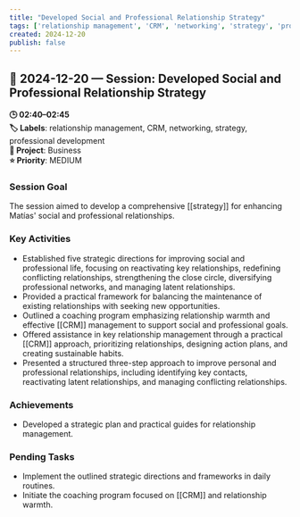 ```yaml
---
title: "Developed Social and Professional Relationship Strategy"
tags: ['relationship management', 'CRM', 'networking', 'strategy', 'professional development']
created: 2024-12-20
publish: false
---
```


## 📅 2024-12-20 — Session: Developed Social and Professional Relationship Strategy

**🕒 02:40–02:45**  
**🏷️ Labels**: relationship management, CRM, networking, strategy, professional development  
**📂 Project**: Business  
**⭐ Priority**: MEDIUM  


### Session Goal
The session aimed to develop a comprehensive [[strategy]] for enhancing Matías' social and professional relationships.

### Key Activities
- Established five strategic directions for improving social and professional life, focusing on reactivating key relationships, redefining conflicting relationships, strengthening the close circle, diversifying professional networks, and managing latent relationships.
- Provided a practical framework for balancing the maintenance of existing relationships with seeking new opportunities.
- Outlined a coaching program emphasizing relationship warmth and effective [[CRM]] management to support social and professional goals.
- Offered assistance in key relationship management through a practical [[CRM]] approach, prioritizing relationships, designing action plans, and creating sustainable habits.
- Presented a structured three-step approach to improve personal and professional relationships, including identifying key contacts, reactivating latent relationships, and managing conflicting relationships.

### Achievements
- Developed a strategic plan and practical guides for relationship management.

### Pending Tasks
- Implement the outlined strategic directions and frameworks in daily routines.
- Initiate the coaching program focused on [[CRM]] and relationship warmth.
